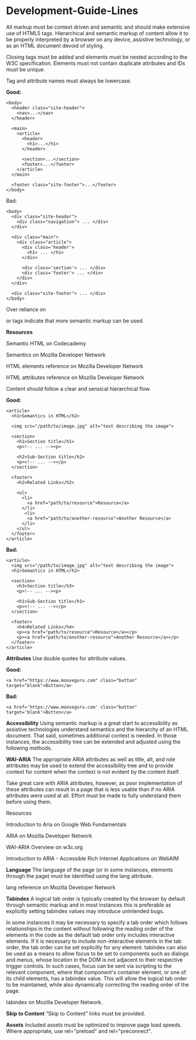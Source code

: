 # Development-Guide-Lines
All markup must be context driven and semantic and should make extensive use of HTML5 tags. Hierarchical and semantic markup of content allow it to be properly interpreted by a browser on any device, assistive technology, or as an HTML document devoid of styling.

Closing tags must be added and elements must be nested according to the W3C specification. Elements must not contain duplicate attributes and IDs must be unique.

Tag and attribute names must always be lowercase.

**Good:**

```
<body>
  <header class="site-header">
    <nav>...</nav>
  </header>

  <main>
    <article>
      <header>
        <h1>...</h1>
      </header>

      <section>...</section>
      <footer>...</footer>
    </article>
  </main>

  <footer class="site-footer">...</footer>
</body>
```
Bad:

```
<body>
  <div class="site-header">
    <div class="navigation"> ... </div>
  </div>

  <div class="main">
    <div class="article">
      <div class='header'>
        <h1> ... </h1>
      </div>
      
      <div class='section'> ... </div>
      <div class='footer'> ... </div>
    </div> 
  </div>
	
  <div class="site-footer"> ... </div>
</body>
```

Over reliance on <div> or <span> tags indicate that more semantic markup can be used.

**Resources**

Semantic HTML on Codecademy

Semantics on Mozilla Developer Network

HTML elements reference on Mozilla Developer Network

HTML attributes reference on Mozilla Developer Network

Content should follow a clear and sensical hierarchical flow.

**Good:**
  
```
<article>
  <h1>Semantics in HTML</h2>

  <img src="/path/to/image.jpg" alt="text describing the image">
 
  <section>
    <h1>Section title</h1>
    <p>!-- ... --><p>
    
    <h2>Sub-Section title</h2>
    <p><!-- ... --></p>
  </section>
  
  <footer>
    <h2>Related Links</h2>
    
    <ul>
      <li>
        <a href="path/to/resource">Resource</a>
      </li>
       <li>
        <a href="path/to/another-resource">Another Resource</a>
      </li>     
    </ul>
  </footer>
</article>
```  
  
**Bad:**

```
<article>
  <img src="/path/to/image.jpg" alt="text describing the image">
  <h1>Semantics in HTML</h2>
 
  <section>
    <h3>Section title</h3>
    <p>!-- ... --><p>
    
    <h1>Sub-Section title</h1>
    <p><!-- ... --></p>
  </section>
  
  <footer>
    <h4>Related Links</h4>
    <p><a href="path/to/resource">Resource</a></p>
    <p><a href="path/to/another-resource">Another Resource</a></p>
  </footer>
</article>
```
  
**Attributes**
Use double quotes for attribute values.

**Good:**

```
<a href="https://www.mooveguru.com" class="button" target="blank">Button</a>
```
  
**Bad:**

```
<a href='https://www.mooveguru.com' class="button" target='blank'>Button</a>
```
  
**Accessibility**
Using semantic markup is a great start to accessibility as assistive technologies understand semantics and the hierarchy of an HTML document. That said, sometimes additional context is needed. In those instances, the accessibility tree can be extended and adjusted using the following methods.

**WAI-ARIA**
The appropriate ARIA attributes as well as title, alt, and role attributes may be used to extend the accessibility tree and to provide context for content when the context is not evident by the content itself. 

Take great care with ARIA attributes, however, as poor implementation of these attributes can result in a page that is less usable than if no ARIA attributes were used at all. Effort must be made to fully understand them before using them.

Resources

Introduction to Aria on Google Web Fundamentals

ARIA on Mozilla Developer Network

WAI-ARIA Overview on w3c.org

Introduction to ARIA - Accessible Rich Internet Applications on WebAIM

**Language**
The language of the page (or in some instances, elements through the page) must be identified using the lang attribute.

lang reference on Mozilla Developer Network

**Tabindex**
A logical tab order is typically created by the browser by default through semantic markup and in most instances this is preferable as explicitly setting tabindex values may introduce unintended bugs.

In some instances it may be necessary to specify a tab order which follows relationships in the content without following the reading order of the elements in the code as the default tab order only includes interactive elements. If it is necessary to include non-interactive elements in the tab order, the tab order can be set explicitly for any element. tabindex can also be used as a means to allow focus to be set to components such as dialogs and menus, whose location in the DOM is not adjacent to their respective trigger controls. In such cases, focus can be sent via scripting to the relevant component, where that component's container element, or one of its child elements, has a tabindex value. This will allow the logical tab order to be maintained, while also dynamically correcting the reading order of the page.

tabindex on Mozilla Developer Network.

**Skip to Content**
“Skip to Content” links must be provided.

**Assets**
Included assets must be optimized to improve page load speeds. Where appropriate, use rel="preload" and rel="preconnect". <script> tags must include async and defer tags except in instances where asynchronous or deferred loading will provide a prohibitive experience for users.

**References**

Link types: preload on Mozilla Developer Network

Link types: preconnect on Mozilla Developer Network

Using rel=”preconnect” to establish network connections early and increase performance by Chris Coyier

Preload, Prefetch And Priorities in Chrome by Addy Osmani

Resource Hints - What is Preload, Prefetch, and Preconnect? by Brian Jackson

The Script Tag: Attributes on Mozilla Developer Network

Tags
**Forms
Inputs**
Form inputs must use the appropriate type for the desired user input.
**
Good**: ```<input type="tel" name="phone">```
**
Bad**: ```<input type="text" name="phone">```

Where appropriate, proper input purposed should be provided.


<label for="contact-first-name">First Name</label>
<input type="text" id="contact-first-name" name="first-name" autocomplete="given-name">

<label for="contact-last-name">Last Name</label>
<input type="text" id="contact-last-name" name="last-name" autocomplete="family-name">bels
  
**Labels**
All form inputs must have labels that are linked using the for attribute. Labels must be descriptive and distinct (or otherwise distinguishable). Required fields or fields that require a specific format, value, or length must provide this information within the label.

**Good:**


<label for="contact-email">Email Address</label>
<input type="email" id="contact-email">
**Bad:**


<label>Email Address</label>
<input type="email">
for attribute on Mozilla Developer Network

**Head**
The <head> tag should always include the viewport meta tag:


```<meta name="viewport" content="width=device-width, initial-scale=1">```
**Headers**
<h1>, <h2>, <h3>, <h4>, <h5>, <h6> should be context driven, not style driven and must follow the proper hierarchy.

**Images**
Images must always contain the appropriate alt attribute unless they are purely decorative.


```<img src="path/to/image.png" alt="{DESCRIPTIVE TEXT}">```
In the case of decorative images, such as icons, the aria-hidden attribute may be used to hide it from assistive technologies.


```<img src="path/to/icon.svg" aria-hidden="true">```
**Formats**
SVGs should be used wherever possible, such as for icons and illustrations. JPGs are preferred to PNGs if transparencies are not necessary. Images must be sized properly (i.e. resized, not scalled, to fit their container) and must be stripped of meta data and otherwise optimized for the web.

Do not use icon fonts.

**Tables**
Complete table markup must always be provided.

Good:

```
<table>
  <caption><!-- ... --></caption>
    <thead>
      <tr>
        <th><!-- ... --></th>
      </tr>
    </thead>

    <tbody>
      <tr>
        <td><!-- ... --></td>
      </tr>
    </tbody>
	
    <tfoot>
      <tr>
        <td><!-- ... --></td>
      </tr>
    </tfoot>
</table>
```
  
**Bad:**

```
<table>
  <caption> ... </caption>
  <tr>
    <th> ... </th>
  </tr>

  <tr>
    <td> ... </td>
  </tr>
  
  <tr>
    <td> ... </td>
  </tr>
</table>
```
 
